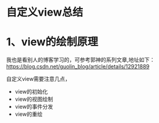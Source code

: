 自定义view总结
==========
# 1、view的绘制原理
我也是看别人的博客学习的，可参考郭神的系列文章,地址如下：<https://blog.csdn.net/guolin_blog/article/details/12921889>

自定义view需要注意几点，
  - view的初始化
  - view的视图绘制
  - view的事件分发
  - view的重绘
